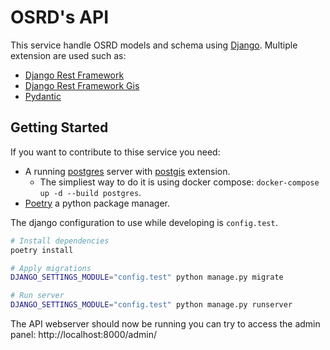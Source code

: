 # OSRD's API

This service handle OSRD models and schema using [Django](https://www.djangoproject.com/).
Multiple extension are used such as:
  - [Django Rest Framework](https://www.django-rest-framework.org/)
  - [Django Rest Framework Gis](https://github.com/openwisp/django-rest-framework-gis)
  - [Pydantic](https://pydantic-docs.helpmanual.io/)

## Getting Started

If you want to contribute to thise service you need:

- A running [postgres](https://www.postgresql.org/) server with [postgis](https://postgis.net/)
extension.
  - The simpliest way to do it is using docker compose: `docker-compose up -d --build postgres`.
- [Poetry](https://python-poetry.org/) a python package manager.

The django configuration to use while developing is `config.test`.

```sh
# Install dependencies
poetry install

# Apply migrations
DJANGO_SETTINGS_MODULE="config.test" python manage.py migrate

# Run server
DJANGO_SETTINGS_MODULE="config.test" python manage.py runserver
```

The API webserver should now be running you can try to access the admin panel: http://localhost:8000/admin/
